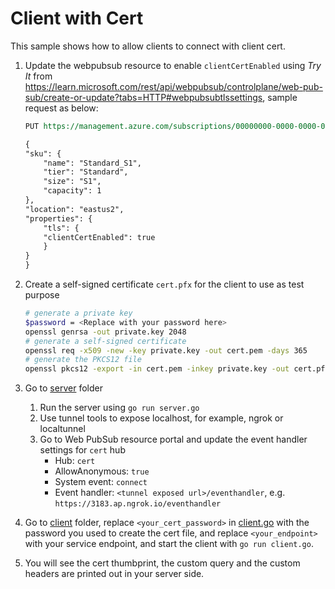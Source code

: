 # Client with Cert

This sample shows how to allow clients to connect with client cert.

1. Update the webpubsub resource to enable `clientCertEnabled` using *Try It* from https://learn.microsoft.com/rest/api/webpubsub/controlplane/web-pub-sub/create-or-update?tabs=HTTP#webpubsubtlssettings, sample request as below: 

    ```REST
    PUT https://management.azure.com/subscriptions/00000000-0000-0000-0000-000000000000/resourceGroups/myResourceGroup/providers/Microsoft.SignalRService/webPubSub/myWebPubSubService?api-version=2023-02-01

    {
    "sku": {
        "name": "Standard_S1",
        "tier": "Standard",
        "size": "S1",
        "capacity": 1
    },
    "location": "eastus2",
    "properties": {
        "tls": {
        "clientCertEnabled": true
        }
    }
    }
    ```
2. Create a self-signed certificate `cert.pfx` for the client to use as test purpose

   ```bash
   # generate a private key
   $password = <Replace with your password here>
   openssl genrsa -out private.key 2048
   # generate a self-signed certificate
   openssl req -x509 -new -key private.key -out cert.pem -days 365
   # generate the PKCS12 file
   openssl pkcs12 -export -in cert.pem -inkey private.key -out cert.pfx -passout pass:$password
   ```

3. Go to [server](server/) folder

    1. Run the server using `go run server.go`
    2. Use tunnel tools to expose localhost, for example, ngrok or localtunnel
    3. Go to Web PubSub resource portal and update the event handler settings for `cert` hub
        * Hub: `cert`
        * AllowAnonymous: `true`
        * System event: `connect`
        * Event handler: `<tunnel exposed url>/eventhandler`, e.g. `https://3183.ap.ngrok.io/eventhandler`

4. Go to [client](client/) folder, replace `<your_cert_password>` in [client.go](client/client.go) with the password you used to create the cert file, and replace `<your_endpoint>` with your service endpoint, and start the client with `go run client.go`.

5. You will see the cert thumbprint, the custom query and the custom headers are printed out in your server side.